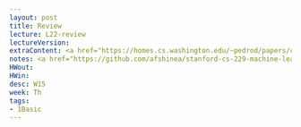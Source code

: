 ```yaml
---
layout: post
title: Review
lecture: L22-review
lectureVersion: 
extraContent: <a href="https://homes.cs.washington.edu/~pedrod/papers/cacm12.pdf">Great Survey</a>  
notes: <a href="https://github.com/afshinea/stanford-cs-229-machine-learning/tree/master/en">ML Cheatsheets </a>  
HWout: 
HWin: 
desc: W15
week: Th
tags:
- 1Basic
---
```

